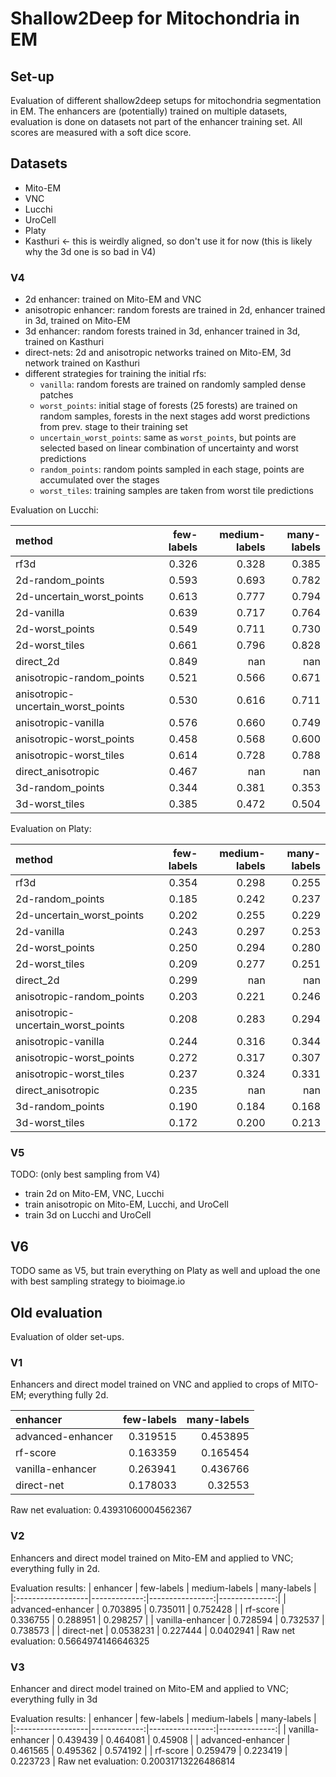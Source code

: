 # Shallow2Deep for Mitochondria in EM

## Set-up

Evaluation of different shallow2deep setups for mitochondria segmentation in EM.
The enhancers are (potentially) trained on multiple datasets, evaluation is done on datasets not part of the enhancer training set.
All scores are measured with a soft dice score.

## Datasets

- Mito-EM
- VNC
- Lucchi
- UroCell
- Platy
- Kasthuri <- this is weirdly aligned, so don't use it for now (this is likely why the 3d one is so bad in V4)


### V4

- 2d enhancer: trained on Mito-EM and VNC
- anisotropic enhancer: random forests are trained in 2d, enhancer trained in 3d, trained on Mito-EM
- 3d enhancer: random forests trained in 3d, enhancer trained in 3d, trained on Kasthuri
- direct-nets: 2d and anisotropic networks trained on Mito-EM, 3d network trained on Kasthuri
- different strategies for training the initial rfs:
    - `vanilla`: random forests are trained on randomly sampled dense patches
    - `worst_points`: initial stage of forests (25 forests) are trained on random samples, forests in the next stages add worst predictions from prev. stage to their training set
    - `uncertain_worst_points`: same as `worst_points`, but points are selected based on linear combination of uncertainty and worst predictions
    - `random_points`: random points sampled in each stage, points are accumulated over the stages
    - `worst_tiles`: training samples are taken from worst tile predictions

Evaluation on Lucchi:

| method                             |   few-labels |   medium-labels |   many-labels |
|:-----------------------------------|-------------:|----------------:|--------------:|
| rf3d                               |        0.326 |           0.328 |         0.385 |
| 2d-random_points                   |        0.593 |           0.693 |         0.782 |
| 2d-uncertain_worst_points          |        0.613 |           0.777 |         0.794 |
| 2d-vanilla                         |        0.639 |           0.717 |         0.764 |
| 2d-worst_points                    |        0.549 |           0.711 |         0.730 |
| 2d-worst_tiles                     |        0.661 |           0.796 |         0.828 |
| direct_2d                          |        0.849 |         nan     |       nan     |
| anisotropic-random_points          |        0.521 |           0.566 |         0.671 |
| anisotropic-uncertain_worst_points |        0.530 |           0.616 |         0.711 |
| anisotropic-vanilla                |        0.576 |           0.660 |         0.749 |
| anisotropic-worst_points           |        0.458 |           0.568 |         0.600 |
| anisotropic-worst_tiles            |        0.614 |           0.728 |         0.788 |
| direct_anisotropic                 |        0.467 |         nan     |       nan     |
| 3d-random_points                   |        0.344 |           0.381 |         0.353 |
| 3d-worst_tiles                     |        0.385 |           0.472 |         0.504 |

Evaluation on Platy:

| method                             |   few-labels |   medium-labels |   many-labels |
|:-----------------------------------|-------------:|----------------:|--------------:|
| rf3d                               |        0.354 |           0.298 |         0.255 |
| 2d-random_points                   |        0.185 |           0.242 |         0.237 |
| 2d-uncertain_worst_points          |        0.202 |           0.255 |         0.229 |
| 2d-vanilla                         |        0.243 |           0.297 |         0.253 |
| 2d-worst_points                    |        0.250 |           0.294 |         0.280 |
| 2d-worst_tiles                     |        0.209 |           0.277 |         0.251 |
| direct_2d                          |        0.299 |         nan     |       nan     |
| anisotropic-random_points          |        0.203 |           0.221 |         0.246 |
| anisotropic-uncertain_worst_points |        0.208 |           0.283 |         0.294 |
| anisotropic-vanilla                |        0.244 |           0.316 |         0.344 |
| anisotropic-worst_points           |        0.272 |           0.317 |         0.307 |
| anisotropic-worst_tiles            |        0.237 |           0.324 |         0.331 |
| direct_anisotropic                 |        0.235 |         nan     |       nan     |
| 3d-random_points                   |        0.190 |           0.184 |         0.168 |
| 3d-worst_tiles                     |        0.172 |           0.200 |         0.213 |


### V5

TODO: (only best sampling from V4)
- train 2d on Mito-EM, VNC, Lucchi
- train anisotropic on Mito-EM, Lucchi, and UroCell
- train 3d on Lucchi and UroCell

## V6

TODO same as V5, but train everything on Platy as well and upload the one with best sampling strategy to bioimage.io


## Old evaluation

Evaluation of older set-ups.

### V1

Enhancers and direct model trained on VNC and applied to crops of MITO-EM; everything fully 2d.

| enhancer          |   few-labels |   many-labels |
|:------------------|-------------:|--------------:|
| advanced-enhancer |     0.319515 |      0.453895 |
| rf-score          |     0.163359 |      0.165454 |
| vanilla-enhancer  |     0.263941 |      0.436766 |
| direct-net        |     0.178033 |      0.32553  |
Raw net evaluation: 0.43931060004562367

### V2

Enhancers and direct model trained on Mito-EM and applied to VNC; everything fully in 2d.

Evaluation results:
| enhancer          |   few-labels |   medium-labels |   many-labels |
|:------------------|-------------:|----------------:|--------------:|
| advanced-enhancer |    0.703895  |        0.735011 |     0.752428  |
| rf-score          |    0.336755  |        0.288951 |     0.298257  |
| vanilla-enhancer  |    0.728594  |        0.732537 |     0.738573  |
| direct-net        |    0.0538231 |        0.227444 |     0.0402941 |
Raw net evaluation: 0.5664974146646325


### V3

Enhancer and direct model trained on Mito-EM and applied to VNC; everything fully in 3d

Evaluation results:
| enhancer          |   few-labels |   medium-labels |   many-labels |
|:------------------|-------------:|----------------:|--------------:|
| vanilla-enhancer  |     0.439439 |        0.464081 |      0.45908  |
| advanced-enhancer |     0.461565 |        0.495362 |      0.574192 |
| rf-score          |     0.259479 |        0.223419 |      0.223723 |
Raw net evaluation: 0.20031713226486814
